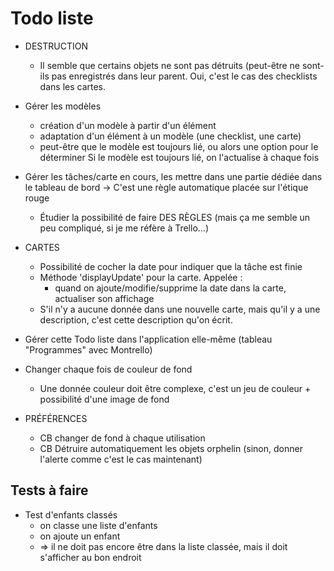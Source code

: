 # Todo liste


* DESTRUCTION
  * Il semble que certains objets ne sont pas détruits (peut-être ne sont-ils pas enregistrés dans leur parent. Oui, c'est le cas des checklists dans les cartes.

* Gérer les modèles
  - création d'un modèle à partir d'un élément
  - adaptation d'un élément à un modèle (une checklist, une carte)
  - peut-être que le modèle est toujours lié, ou alors une option pour le déterminer
    Si le modèle est toujours lié, on l'actualise à chaque fois

* Gérer les tâches/carte en cours, les mettre dans une partie dédiée dans le tableau de bord
  -> C'est une règle automatique placée sur l'étique rouge
  * Étudier la possibilité de faire DES RÈGLES (mais ça me semble un peu compliqué, si je me réfère à Trello…)

* CARTES
  * Possibilité de cocher la date pour indiquer que la tâche est finie
  * Méthode 'displayUpdate' pour la carte. Appelée :
    * quand on ajoute/modifie/supprime la date dans la carte, actualiser son affichage
  * S'il n'y a aucune donnée dans une nouvelle carte, mais qu'il y a une description, c'est cette description qu'on écrit.

* Gérer cette Todo liste dans l'application elle-même (tableau "Programmes" avec Montrello)

* Changer chaque fois de couleur de fond
  * Une donnée couleur doit être complexe, c'est un jeu de couleur + possibilité d'une image de fond

* PRÉFÉRENCES
  * CB changer de fond à chaque utilisation
  * CB Détruire automatiquement les objets orphelin (sinon, donner l'alerte comme c'est le cas maintenant)

## Tests à faire

* Test d'enfants classés
  * on classe une liste d'enfants
  * on ajoute un enfant
  * => il ne doit pas encore être dans la liste classée, mais il doit s'afficher au bon endroit
